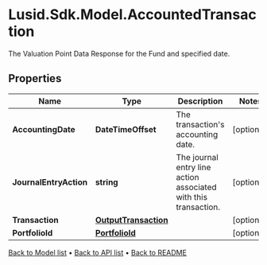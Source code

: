 # Lusid.Sdk.Model.AccountedTransaction
The Valuation Point Data Response for the Fund and specified date.

## Properties

Name | Type | Description | Notes
------------ | ------------- | ------------- | -------------
**AccountingDate** | **DateTimeOffset** | The transaction&#39;s accounting date. | [optional] 
**JournalEntryAction** | **string** | The journal entry line action associated with this transaction. | [optional] 
**Transaction** | [**OutputTransaction**](OutputTransaction.md) |  | [optional] 
**PortfolioId** | [**PortfolioId**](PortfolioId.md) |  | [optional] 

[Back to Model list](../README.md#documentation-for-models) &#8226; [Back to API list](../README.md#documentation-for-api-endpoints) &#8226; [Back to README](../README.md)

